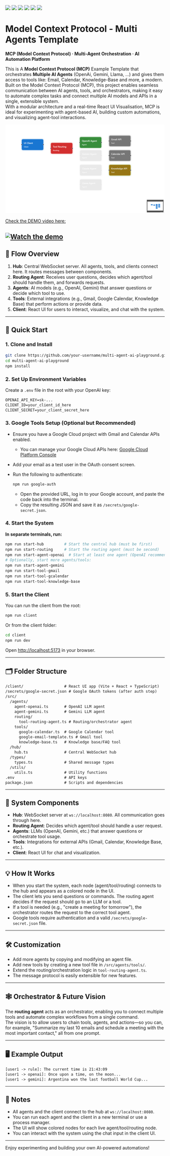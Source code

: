 ![](https://img.shields.io/badge/author-Radu%20Lepadatu-brightgreen)
![](https://img.shields.io/badge/language-TypeScript-blue)
![](https://img.shields.io/github/issues/Radulepy/mcp-ai-agents-template)
![](https://img.shields.io/github/forks/Radulepy/mcp-ai-agents-template)
![](https://img.shields.io/github/stars/Radulepy/mcp-ai-agents-template)
![](https://img.shields.io/github/license/Radulepy/mcp-ai-agents-template)

# Model Context Protocol - Multi Agents Template

**MCP (Model Context Protocol) · Multi-Agent Orchestration · AI Automation Platform**

This is A **Model Context Protocol (MCP)**  Example Template that orchestrates **Multiple AI Agents** (OpenAi, Gemini, Llama, ...) and gives them access to tools like: Email, Calendar, Knowledge-Base and more, a modern. Built on the Model Context Protocol (MCP), this project enables seamless communication between AI agents, tools, and orchestrators, making it easy to automate complex tasks and connect multiple AI models and APIs in a single, extensible system.  
With a modular architecture and a real-time React UI Visualisation, MCP is ideal for experimenting with agent-based AI, building custom automations, and visualizing agent-tool interactions.

![Agents Visualization](./AgentsVisualization.png)

[Check the DEMO video here:](https://www.youtube.com/shorts/WPVdnC2xRaU)

[![Watch the demo](https://img.youtube.com/vi/WPVdnC2xRaU/hqdefault.jpg)](https://www.youtube.com/shorts/WPVdnC2xRaU)
---

## 🧭 Flow Overview

1. **Hub**: Central WebSocket server. All agents, tools, and clients connect here. It routes messages between components.
2. **Routing Agent**: Receives user questions, decides which agent/tool should handle them, and forwards requests.
3. **Agents**: AI models (e.g., OpenAI, Gemini) that answer questions or decide which tool to use.
4. **Tools**: External integrations (e.g., Gmail, Google Calendar, Knowledge Base) that perform actions or provide data.
5. **Client**: React UI for users to interact, visualize, and chat with the system.

---

## 🚀 Quick Start

### 1. **Clone and Install**

```bash
git clone https://github.com/your-username/multi-agent-ai-playground.git
cd multi-agent-ai-playground
npm install
```

### 2. **Set Up Environment Variables**

Create a `.env` file in the root with your OpenAI key:

```
OPENAI_API_KEY=sk-...
CLIENT_ID=your_client_id_here
CLIENT_SECRET=your_client_secret_here
```

### 3. **Google Tools Setup (Optional but Recommended)**

- Ensure you have a Google Cloud project with Gmail and Calendar APIs enabled.
  - You can manage your Google Cloud APIs here: [Google Cloud Platform Console](https://console.cloud.google.com/apis/dashboard)
- Add your email as a test user in the OAuth consent screen.
- Run the following to authenticate:

  ```bash
  npm run google-auth
  ```

  - Open the provided URL, log in to your Google account, and paste the code back into the terminal.
  - Copy the resulting JSON and save it as `/secrets/google-secret.json`.

### 4. **Start the System**

**In separate terminals, run:**

```bash
npm run start-hub         # Start the central hub (must be first)
npm run start-routing     # Start the routing agent (must be second)
npm run start-agent-openai  # Start at least one agent (OpenAI recommended)
# Optionally, start more agents/tools:
npm run start-agent-gemini
npm run start-tool-gmail
npm run start-tool-gcalendar
npm run start-tool-knowledge-base
```

### 5. **Start the Client**

You can run the client from the root:

```bash
npm run client
```

Or from the client folder:

```bash
cd client
npm run dev
```

Open [http://localhost:5173](http://localhost:5173) in your browser.

---

## 🗂️ Folder Structure

```
/client/                  # React UI app (Vite + React + TypeScript)
/secrets/google-secret.json # Google OAuth tokens (after auth step)
/src/
  /agents/
    agent-openai.ts       # OpenAI LLM agent
    agent-gemini.ts       # Gemini LLM agent
    routing/
      tool-routing-agent.ts # Routing/orchestrator agent
    tools/
      google-calendar.ts  # Google Calendar tool
      google-email-template.ts # Gmail tool
      knowledge-base.ts   # Knowledge base/FAQ tool
  /hub/
    hub.ts                # Central WebSocket hub
  /types/
    types.ts              # Shared message types
  /utils/
    utils.ts              # Utility functions
.env                      # API keys
package.json              # Scripts and dependencies
```

---

## 🧩 System Components

- **Hub**: WebSocket server at `ws://localhost:8080`. All communication goes through here.
- **Routing Agent**: Decides which agent/tool should handle a user request.
- **Agents**: LLMs (OpenAI, Gemini, etc.) that answer questions or orchestrate tool usage.
- **Tools**: Integrations for external APIs (Gmail, Calendar, Knowledge Base, etc.).
- **Client**: React UI for chat and visualization.

---

## 💡 How It Works

- When you start the system, each node (agent/tool/routing) connects to the hub and appears as a colored node in the UI.
- The client lets you send questions or commands. The routing agent decides if the request should go to an LLM or a tool.
- If a tool is needed (e.g., "create a meeting for tomorrow"), the orchestrator routes the request to the correct tool agent.
- Google tools require authentication and a valid `/secrets/google-secret.json` file.

---

## 🛠️ Customization

- Add more agents by copying and modifying an agent file.
- Add new tools by creating a new tool file in `/src/agents/tools/`.
- Extend the routing/orchestration logic in `tool-routing-agent.ts`.
- The message protocol is easily extensible for new features.

---

## 🕸️ Orchestrator & Future Vision

The **routing agent** acts as an orchestrator, enabling you to connect multiple tools and automate complex workflows from a single command.  
The vision is to allow users to chain tools, agents, and actions—so you can, for example, "Summarize my last 10 emails and schedule a meeting with the most important contact," all from one prompt.

---

## 🖥️ Example Output

```
[user1 -> rule]: The current time is 21:43:09
[user1 -> openai]: Once upon a time, on the moon...
[user1 -> gemini]: Argentina won the last football World Cup...
```

---

## 📝 Notes

- All agents and the client connect to the hub at `ws://localhost:8080`.
- You can run each agent and the client in a new terminal or use a process manager.
- The UI will show colored nodes for each live agent/tool/routing node.
- You can interact with the system using the chat input in the client UI.

---

Enjoy experimenting and building your own AI-powered automations!